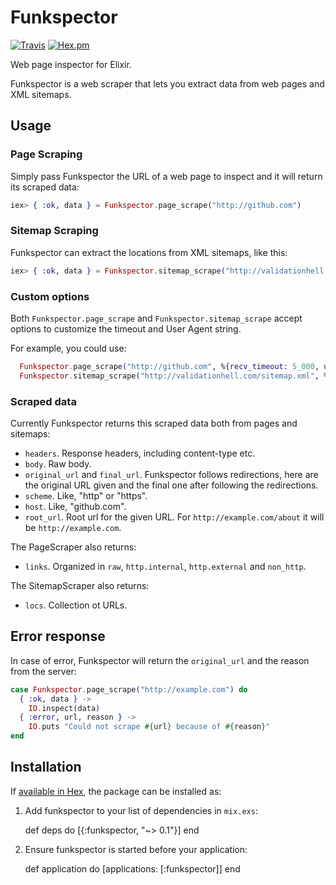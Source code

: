 # Funkspector

[![Travis](https://img.shields.io/travis/jaimeiniesta/funkspector.svg?style=flat-square)](https://travis-ci.org/jaimeiniesta/funkspector)
[![Hex.pm](https://img.shields.io/hexpm/v/funkspector.svg?style=flat-square)](https://hex.pm/packages/funkspector)

Web page inspector for Elixir.

Funkspector is a web scraper that lets you extract data from web pages and XML sitemaps.

## Usage

### Page Scraping

Simply pass Funkspector the URL of a web page to inspect and it will return its scraped data:

```elixir
iex> { :ok, data } = Funkspector.page_scrape("http://github.com")
```

### Sitemap Scraping

Funkspector can extract the locations from XML sitemaps, like this:

```elixir
iex> { :ok, data } = Funkspector.sitemap_scrape("http://validationhell.com/sitemap.xml")
```

### Custom options

Both `Funkspector.page_scrape` and `Funkspector.sitemap_scrape` accept options to customize the timeout and User Agent string.

For example, you could use:

```elixir
  Funkspector.page_scrape("http://github.com", %{recv_timeout: 5_000, user_agent: "My Bot"})
  Funkspector.sitemap_scrape("http://validationhell.com/sitemap.xml", %{recv_timeout: 5_000, user_agent: "My Bot"})
```

### Scraped data

Currently Funkspector returns this scraped data both from pages and sitemaps:

* `headers`. Response headers, including content-type etc.
* `body`. Raw body.
* `original_url` and `final_url`. Funkspector follows redirections, here are the original URL given and the final one after following the redirections.
* `scheme`. Like, "http" or "https".
* `host`. Like, "github.com".
* `root_url`. Root url for the given URL. For `http://example.com/about` it will be `http://example.com`.

The PageScraper also returns:

* `links`. Organized in `raw`, `http.internal`, `http.external` and `non_http`.

The SitemapScraper also returns:

* `locs`. Collection ot URLs.

## Error response

In case of error, Funkspector will return the `original_url` and the reason from the server:

```elixir
case Funkspector.page_scrape("http://example.com") do
  { :ok, data } ->
    IO.inspect(data)
  { :error, url, reason } ->
    IO.puts "Could not scrape #{url} because of #{reason}"
end
```

## Installation

If [available in Hex](https://hex.pm/docs/publish), the package can be installed as:

  1. Add funkspector to your list of dependencies in `mix.exs`:

        def deps do
          [{:funkspector, "~> 0.1"}]
        end

  2. Ensure funkspector is started before your application:

        def application do
          [applications: [:funkspector]]
        end
